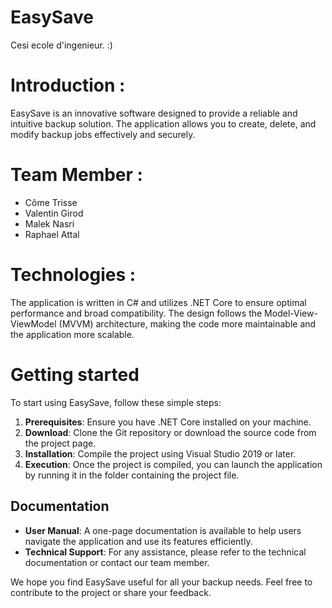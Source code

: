 # EasySave
Cesi ecole d'ingenieur. :)

# Introduction :
EasySave is an innovative software designed to provide a reliable and intuitive backup solution. The application allows you to create, delete, and modify backup jobs effectively and securely.

# Team Member :
- Côme Trisse 
- Valentin Girod
- Malek Nasri
- Raphael Attal

# Technologies :
The application is written in C# and utilizes .NET Core to ensure optimal performance and broad compatibility. The design follows the Model-View-ViewModel (MVVM) architecture, making the code more maintainable and the application more scalable.

# Getting started
To start using EasySave, follow these simple steps:

1. **Prerequisites**: Ensure you have .NET Core installed on your machine.
2. **Download**: Clone the Git repository or download the source code from the project page.
3. **Installation**: Compile the project using Visual Studio 2019 or later.
4. **Execution**: Once the project is compiled, you can launch the application by running it in the folder containing the project file.

## Documentation

- **User Manual**: A one-page documentation is available to help users navigate the application and use its features efficiently.
- **Technical Support**: For any assistance, please refer to the technical documentation or contact our team member.

We hope you find EasySave useful for all your backup needs. Feel free to contribute to the project or share your feedback.
